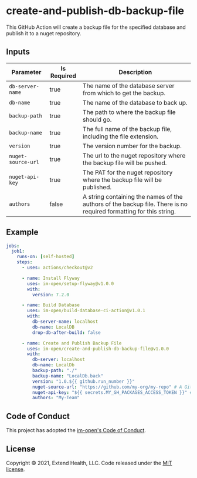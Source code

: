 # create-and-publish-db-backup-file

This GitHub Action will create a backup file for the specified database and publish it to a nuget repository.  
    

## Inputs
| Parameter          | Is Required | Description           |
| ------------------ | ----------- | --------------------- |
| `db-server-name`   | true        | The name of the database server from which to get the backup. |
| `db-name`          | true        | The name of the database to back up. |
| `backup-path`      | true        | The path to where the backup file should go. |
| `backup-name`      | true        | The full name of the backup file, including the file extension. |
| `version`          | true        | The version number for the backup. |
| `nuget-source-url` | true        | The url to the nuget repository where the backup file will be pushed. |
| `nuget-api-key`    | true        | The PAT for the nuget repository where the backup file will be published. |
| `authors`          | false       | A string containing the names of the authors of the backup file. There is no required formatting for this string. |

## Example

```yml
jobs:
  job1:
    runs-on: [self-hosted]
    steps:
      - uses: actions/checkout@v2

      - name: Install Flyway
        uses: im-open/setup-flyway@v1.0.0
        with:
          version: 7.2.0

      - name: Build Database
        uses: im-open/build-database-ci-action@v1.0.1
        with:
          db-server-name: localhost
          db-name: LocalDB
          drop-db-after-build: false

      - name: Create and Publish Backup File
        uses: im-open/create-and-publish-db-backup-file@v1.0.0
        with:
          db-server: localhost
          db-name: LocalDb
          backup-path: "./"
          backup-name: "LocalDb.back"
          version: "1.0.${{ github.run_number }}"
          nuget-source-url: "https://github.com/my-org/my-repo" # A GitHub packages url
          nuget-api-key: "${{ secrets.MY_GH_PACKAGES_ACCESS_TOKEN }}" # A token that has access to publish packages
          authors: "My-Team"
```


## Code of Conduct

This project has adopted the [im-open's Code of Conduct](https://github.com/im-open/.github/blob/master/CODE_OF_CONDUCT.md).

## License

Copyright &copy; 2021, Extend Health, LLC. Code released under the [MIT license](LICENSE).
